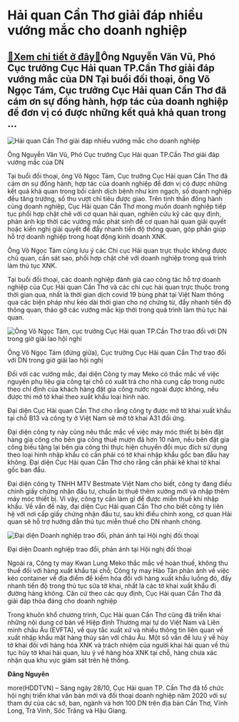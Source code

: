Hải quan Cần Thơ giải đáp nhiều vướng mắc cho doanh nghiệp
==========================================================

[:gift:Xem chi tiết ở đây:gift:](https://hddtvn.com/hai-quan-can-tho-giai-dap-nhieu-vuong-mac-cho-doanh-nghiep/)Ông Nguyễn Văn Vũ, Phó Cục trưởng Cục Hải quan TP.Cần Thơ giải đáp vướng mắc của DN Tại buổi đối thoại, ông Võ Ngọc Tám, Cục trưởng Cục Hải quan Cần Thơ đã cám ơn sự đồng hành, hợp tác của doanh nghiệp để đơn vị có được những kết quả khả quan trong …
----------------------------------------------------------------------------------------------------------------------------------------------------------------------------------------------------------------------------------------------------------





![Hải quan Cần Thơ giải đáp nhiều vướng mắc cho doanh nghiệp](https://hddtvn.com/wp-content/uploads/2021/01/4342_IMG_0048.jpg "Hải quan Cần Thơ giải đáp nhiều vướng mắc cho doanh nghiệp")


Ông Nguyễn Văn Vũ, Phó Cục trưởng Cục Hải quan TP.Cần Thơ giải đáp vướng mắc của DN



Tại buổi đối thoại, ông Võ Ngọc Tám, Cục trưởng Cục Hải quan Cần Thơ đã cám ơn sự đồng hành, hợp tác của doanh nghiệp để đơn vị có được những kết quả khả quan trong bối cảnh dịch bệnh như kim ngạch, số doanh nghiệp đều tăng trưởng, số thu vượt chỉ tiêu được giao. Trên tinh thần đồng hành cùng doanh nghiệp, Cục Hải quan Cần Thơ mong muốn doanh nghiệp tiếp tục phối hợp chặt chẽ với cơ quan hải quan, nghiên cứu kỹ các quy định, phản ánh kịp thời các vướng mắc phát sinh để cơ quan hải quan giải quyết hoặc kiến nghị giải quyết để đẩy nhanh tiến độ thông quan, góp phần giúp hỗ trợ doanh nghiệp trong hoạt động kinh doanh XNK.


Ông Võ Ngọc Tám cũng lưu ý các Chi cục Hải quan trực thuộc không được chủ quan, cần sát sao, phối hợp chặt chẽ với doanh nghiệp trong quá trình làm thủ tục XNK.


Tại buổi đối thoại, các doanh nghiệp đánh giá cao công tác hỗ trợ doanh nghiệp của Cục Hải quan Cần Thơ và các chi cục hải quan trực thuộc trong thời gian qua, nhất là thời gian dịch covid 19 bùng phát tại Việt Nam thông qua các biện pháp như kéo dài thời gian cho nợ chứng từ, đẩy nhanh tiến độ thông quan, tháo gỡ các vướng mắc kịp thời trong quá trình làm thủ tục hải quan.





![Ông Võ Ngọc Tám, cục trưởng Cục Hải quan TP.Cần Thơ trao đổi với DN trong giờ giải lao hội nghi](https://hddtvn.com/wp-content/uploads/2021/01/4025_IMG_0091.jpg "Ông Võ Ngọc Tám, cục trưởng Cục Hải quan TP.Cần Thơ trao đổi với DN trong giờ giải lao hội nghi")


Ông Võ Ngọc Tám (đứng giữa), Cục trưởng Cục Hải quan Cần Thơ trao đổi với DN trong giờ giải lao hội nghị



Đối với các vướng mắc, đại diện Công ty may Meko có thắc mắc về việc nguyên phụ liệu gia công tại chỗ có xuất trả cho nhà cung cấp trong nước theo chỉ định của khách hàng đặt gia công nước ngoài được không, nếu được thì mở tờ khai theo xuất khẩu loại hình nào.


Đại diện Cục Hải quan Cần Thơ cho rằng công ty được mở tờ khai xuất khẩu tại chỗ B13 và công ty ở Việt Nam sẽ mở tờ khai A31 đối ứng.


Đại diện công ty này cũng nêu thắc mắc về việc máy móc thiết bị bên đặt hàng gia công cho bên gia công thuê mượn đã hơn 10 năm, nếu bên đặt gia công biếu tặng lại bên gia công thì thực hiện chuyển đổi mục đích sử dụng theo loại hình nhập khẩu có cần phải có tờ khai nhập khẩu gốc ban đầu hay không. Đại diện Cục Hải quan Cần Thơ cho rằng cần phải kê khai tờ khai gốc ban đầu.


Đại diện công ty TNHH MTV Bestmate Việt Nam cho biết, công ty đang điều chỉnh giấy chứng nhận đầu tư, chuẩn bị thuê thêm xưởng mới và nhập thêm máy móc thiết bị. Vì vậy, công ty cần làm gì để được miễn thuế khi nhập khẩu. Về vấn đề này, đại diện Cục Hải quan Cần Thơ cho biết công ty liên hệ với nơi cấp giấy chứng nhận đầu tư, sau khi điều chỉnh xong, cơ quan Hải quan sẽ hỗ trợ hướng dẫn thủ tục miễn thuế cho DN nhanh chóng.





![Đại diện Doanh nghiệp trao đổi, phản ánh tại Hội nghị đối thoại](https://hddtvn.com/wp-content/uploads/2021/01/4204_IMG_0065.jpg "Đại diện Doanh nghiệp trao đổi, phản ánh tại Hội nghị đối thoại")


Đại diện Doanh nghiệp trao đổi, phản ánh tại Hội nghị đối thoại



Ngoài ra, Công ty may Kwan Lung Meko thắc mắc về hoàn thuế, không thu thuế đối với hàng xuất khẩu tại chỗ; Công ty may Hào Tân phản ánh về việc kéo container về địa điểm để kiểm hóa đối với hàng xuất khẩu luồng đỏ, đẩy nhanh tiến độ trong thủ tục sửa tờ khai, nhất là các tờ khai xuất khẩu đi đường hàng không. Căn cứ theo các quy định, Cục Hải quan Cần Thơ đã giải đáp thỏa đáng cho doanh nghiệp


Trong khuôn khổ chương trình, Cục Hải quan Cần Thơ cũng đã triển khai những nội dung cơ bản về Hiệp định Thương mại tự do Việt Nam và Liên minh châu Âu (EVFTA), về quy tắc xuất xứ và nhiều thông tin liên quan về xuất nhập khẩu mặt hàng thủy sản với châu Âu. Một số vấn đề lưu ý về hủy tờ khai đối với hàng hóa XNK và trách nhiệm của người khai hải quan về thủ tục hủy tờ khai hải quan, lưu ý về hàng hóa XNK tại chỗ, hàng chưa xác nhận qua khu vực giám sát trên hệ thống.




**Đăng Nguyên**



more(HDDTVN) – Sáng ngày 28/10, Cục Hải quan TP. Cần Thơ đã tổ chức hội nghị triển khai văn bản mới và đối thoại doanh nghiệp năm 2020 với sự tham dự của các sở, ban, ngành và hơn 100 DN trên địa bàn Cần Thơ, Vĩnh Long, Trà Vinh, Sóc Trăng và Hậu Giang.

